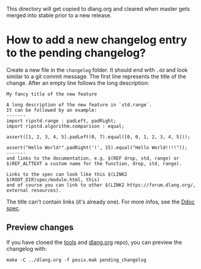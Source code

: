 This directory will get copied to dlang.org and cleared when master gets
merged into stable prior to a new release.

How to add a new changelog entry to the pending changelog?
==========================================================

Create a new file in the `changelog` folder. It should end with `.dd` and look
similar to a git commit message. The first line represents the title of the change.
After an empty line follows the long description:

```
My fancy title of the new feature

A long description of the new feature in `std.range`.
It can be followed by an example:
-------
import ripstd.range : padLeft, padRight;
import ripstd.algorithm.comparison : equal;

assert([1, 2, 3, 4, 5].padLeft(0, 7).equal([0, 0, 1, 2, 3, 4, 5]));

assert("Hello World!".padRight('!', 15).equal("Hello World!!!!"));
-------
and links to the documentation, e.g. $(REF drop, std, range) or
$(REF_ALTTEXT a custom name for the function, drop, std, range).

Links to the spec can look like this $(LINK2 $(ROOT_DIR)spec/module.html, this)
and of course you can link to other $(LINK2 https://forum.dlang.org/, external resources).
```

The title can't contain links (it's already one).
For more infos, see the [Ddoc spec](https://dlang.org/spec/ddoc.html).

Preview changes
---------------

If you have cloned the [tools](https://github.com/dlang/tools) and [dlang.org](https://github.com/dlang/dlang.org) repo),
you can preview the changelog with:

```
make -C ../dlang.org -f posix.mak pending_changelog
```
